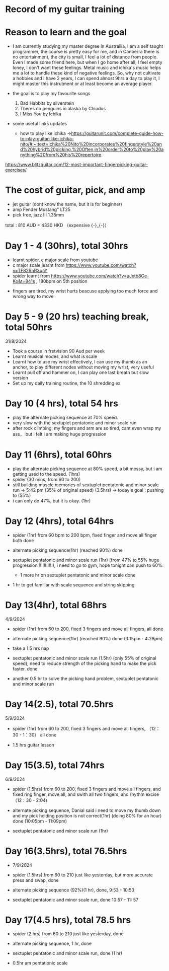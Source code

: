 # Record of my guitar training 

# Reason to learn and the goal
- I am currently studying my master degree in Austrailia, I am a self taught programmer, the course is pretty easy for me, and in Canberra there is no entertainment, the city is small, I feel a lot of distance from people. Even I made some friend here, but when I go home after all, I feel empty loney, I don't want these feelings. Metal music and ichika's music helps me a lot to handle these kind of negative feelings. So, why not cultivate a hobbies and I have 2 years, I can spend almost 9hrs a day to play it, I might master this instrutment or at least become an average player. 

- the goal is to play my favourite songs 
    1. Bad Habbits by silverstein
    2. Theres no penguins in alaska by Chiodos
    3. I Miss You by Ichika 

- some useful links updates
    - how to play like ichika ->https://guitarunit.com/complete-guide-how-to-play-guitar-like-ichika-nito/#:~:text=Ichika%20Nito%20incorporates%20fingerstyle%20and%20hybrid%20picking.%20Often,in%20order%20to%20play%20anything%20from%20his%20repertoire.

https://www.blitzguitar.com/12-most-important-fingerpicking-guitar-exercises/

# The cost of guitar, pick, and amp
- jet guitar (dont know the name, but it is for beginner)
- amp Fender Mustang" LT25
- pick free, jazz III 1.35mm

total : 810 AUD = 4330 HKD （expensive {-}_{-}）

# Day 1 - 4 (30hrs), total 30hrs

- learnt spider, c major scale from youtube 
- c major scale learnt from  https://www.youtube.com/watch?v=TF82RnR3qaY 
- spider learnt from https://www.youtube.com/watch?v=uJxtb8Ge-Ko&t=841s , 180bpm on 5th position

* fingers are tired, my wrist hurts beacuse applying too much force and wrong way to move 


# Day 5 - 9 (20 hrs) teaching break, total 50hrs 
31/8/2024

- Took a course in fretvision 90 Aud per week
- Learnt musical modes, and what is scale 
- Learnt how to use my wrist effectively, I can use my thumb as an anchor, to play different nodes without moving my wrist, very useful
- Learnt pull off and hammer on, I can play one last breath but slow version
- Set up my daily training routine, the 10 shredding ex

# Day 10 (4 hrs), total 54 hrs

- play the alternate picking sequence at 70% speed. 
- very slow with the sextuplet pentatonic and minor scale run
- after rock climbing, my fingers and arm are so tired, cant even wrap my ass， but i felt i am making huge progression

# Day 11 (6hrs), total 60hrs

- play the alternate picking sequence at 80% speed, a bit messy, but i am getting used to the speed. (1hrs)
- spider (30 mins, from 60 to 200)
- still building muscle memories of sextuplet pentatonic and minor scale run -> 5:42 pm (35% of original speed) (3.5hrs) -> today's goal : pushing to (55%)
- i can only do 47%, but it is okay.  (1hr)


# Day 12 (4hrs), total 64hrs

- spider (1hr) from 60 bpm to 200 bpm, fixed finger and move all finger both done

- alternate picking sequence(1hr) (reached 90%) done

- sextuplet pentatonic and minor scale run (1hr) (from 47% to 55% huge progression !!!!!!!!!!!), i need to go to gym, hope tonight can push to 60%.
    - 1 more hr on sextuplet pentatonic and minor scale done
- 1 hr to get familiar with scale sequence and string skipping

# Day 13(4hr), total 68hrs

4/9/2024

- spider (1hr) from 60 to 200, fixed 3 fingers and move all fingers, all done

- alternate picking sequence(1hr) (reached 90%) done (3:15pm - 4:28pm)

- take a 1.5 hrs nap 

- sextuplet pentatonic and minor scale run (1.5hr) (only 55% of original speed), need to reduce strength of the picking hand to make the pick faster. done

- another 0.5 hr to solve the picking hand problem, sextuplet pentatonic and minor scale run


# Day 14(2.5), total 70.5hrs

5/9/2024

- spider (1hr) from 60 to 200, fixed 3 fingers and move all fingers, （12：30 - 1：30） all done

- 1.5 hrs guitar lesson

# Day 15(3.5), total 74hrs

6/9/2024

- spider (1.5hrs) from 60 to 200, fixed 3 fingers and move all fingers, and fixed ring finger, move all, and swith all two fingers, and rhythm excise （12：30 - 2:04)

-  alternate picking sequence, Danial said i need to move my thumb down and my pick holding position is not correct(1hr) (doing 80% for an hour) done (10:05pm - 11:09pm)



- sextuplet pentatonic and minor scale run (1hr)


# Day 16(3.5hrs), total 76.5hrs 

- 7/9/2024

- spider (1.5hrs) from 60 to 210 just like yesterday, but more accurate press and swap, done

- alternate picking sequence (92%)(1 hr), done, 9:53 - 10:53 

- sextuplet pentatonic and minor scale run, done 10:57 - 11: 57

# Day 17(4.5 hrs), total 78.5 hrs

- spider (2 hrs) from 60 to 210 just like yesterday, done 

-  alternate picking sequence, 1 hr, done

- sextuplet pentatonic and minor scale run, done (1 hr)
- 0.5hr  am pentationic scale 


